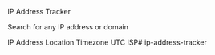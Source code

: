  IP Address Tracker

  Search for any IP address or domain

  IP Address
  Location
  Timezone
    UTC <!-- add offset value dynamically using the API -->
  ISP#   i p - a d d r e s s - t r a c k e r  
 